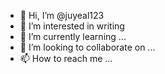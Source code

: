 - 👋 Hi, I’m @juyeal123
- 👀 I’m interested in writing
- 🌱 I’m currently learning ...
- 💞️ I’m looking to collaborate on ...
- 📫 How to reach me ...

<!---
juyeal123/juyeal123 is a ✨ special ✨ repository because its `README.md` (this file) appears on your GitHub profile.
You can click the Preview link to take a look at your changes.
--->
